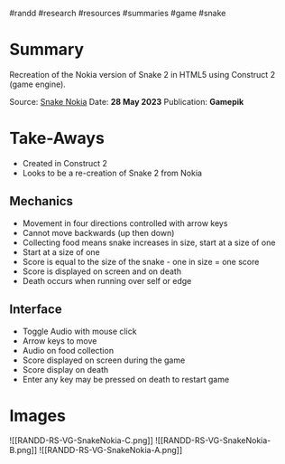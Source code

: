 #randd #research #resources #summaries #game #snake 

# Summary
Recreation of the Nokia version of Snake 2 in HTML5 using Construct 2 (game engine).

Source: [Snake Nokia](https://www.gamepix.com/play/snake-3310-html5)
Date: **28 May 2023**
Publication: **Gamepik**

# Take-Aways
* Created in Construct 2
* Looks to be a re-creation of Snake 2 from Nokia

## Mechanics
* Movement in four directions controlled with arrow keys
* Cannot move backwards (up then down)
* Collecting food means snake increases in size, start at a size of one
* Start at a size of one
* Score is equal to the size of the snake - one in size = one score
* Score is displayed on screen and on death
* Death occurs when running over self or edge

## Interface
* Toggle Audio with mouse click
* Arrow keys to move
* Audio on food collection
* Score displayed on screen during the game
* Score display on death
* Enter any key may be pressed on death to restart game

# Images
![[RANDD-RS-VG-SnakeNokia-C.png]]
![[RANDD-RS-VG-SnakeNokia-B.png]]
![[RANDD-RS-VG-SnakeNokia-A.png]]